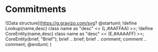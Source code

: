 # Commitments

![Data structure](https://g.gravizo.com/svg?
@startuml;
!define Lookup(name,desc) class name as "desc" << (L,#AAFFAA) >>;
!define CoreEntity(name,desc) class name as "desc" << (E,#AAAAFF) >>;
CoreEntity(brief, "Brief");
brief .. brief;
brief .. comment;
comment .. comment;
@enduml;
)
